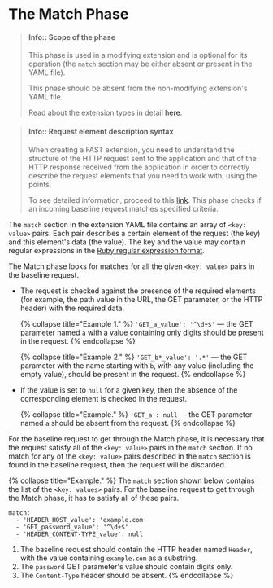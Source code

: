 [link-points]:          points/intro.md
[link-ruby-regexp]:     http://ruby-doc.org/core-2.6.1/doc/regexp_rdoc.html
[link-ext-logic]:       logic.md

# The Match Phase

<!-- -->
>   #### Info:: Scope of the phase
>   
>   This phase is used in a modifying extension and is optional for its operation (the `match` section may be either absent or present in the YAML file).
>   
>   This phase should be absent from the non-modifying extension's YAML file.
>
>   Read about the extension types in detail [here][link-ext-logic].

 > #### Info::  Request element description syntax
> When creating a FAST extension, you need to understand the structure of the HTTP request sent to the application and that of the HTTP response received from the application in order to correctly describe the request elements that you need to work with, using the points. 
> 
> To see detailed information, proceed to this [link][link-points].
 This phase checks if an incoming baseline request matches specified criteria.

The `match` section in the extension YAML file contains an array of `<key: value>` pairs. Each pair describes a certain element of the request (the key) and this element's data (the value). The key and the value may contain regular expressions in the [Ruby regular expression format][link-ruby-regexp].

The Match phase looks for matches for all the given `<key: value>` pairs in the baseline request.
* The request is checked against the presence of the required elements (for example, the path value in the URL, the GET parameter, or the HTTP header) with the required data. 
    
    {% collapse title="Example 1." %}
`'GET_a_value': '^\d+$'` — the GET parameter named `a` with a value containing only digits should be present in the request.
    {% endcollapse %}
    
    {% collapse title="Example 2." %}
`'GET_b*_value': '.*'` — the GET parameter with the name starting with `b`, with any value (including the empty value), should be present in the request.
    {% endcollapse %}
    
* If the value is set to `null` for a given key, then the absence of the corresponding element is checked in the request.
    
    {% collapse title="Example." %}
`'GET_a': null` — the GET parameter named `a` should be absent from the request.
    {% endcollapse %}

For the baseline request to get through the Match phase, it is necessary that the request satisfy all of the `<key: value>` pairs in the `match` section. If no match for any of the `<key: value>` pairs described in the `match` section is found in the baseline request, then the request will be discarded.

{% collapse title="Example." %}
The `match` section shown below contains the list of the `<key: values>` pairs. For the baseline request to get through the Match phase, it has to satisfy all of these pairs.

```
match:
  - 'HEADER_HOST_value': 'example.com'
  - 'GET_password_value': '^\d+$'
  - 'HEADER_CONTENT-TYPE_value': null
```

1. The baseline request should contain the HTTP header named `Header`, with the value containing `example.com` as a substring.
2. The `password` GET parameter's value should contain digits only.
3. The `Content-Type` header should be absent.
{% endcollapse %}